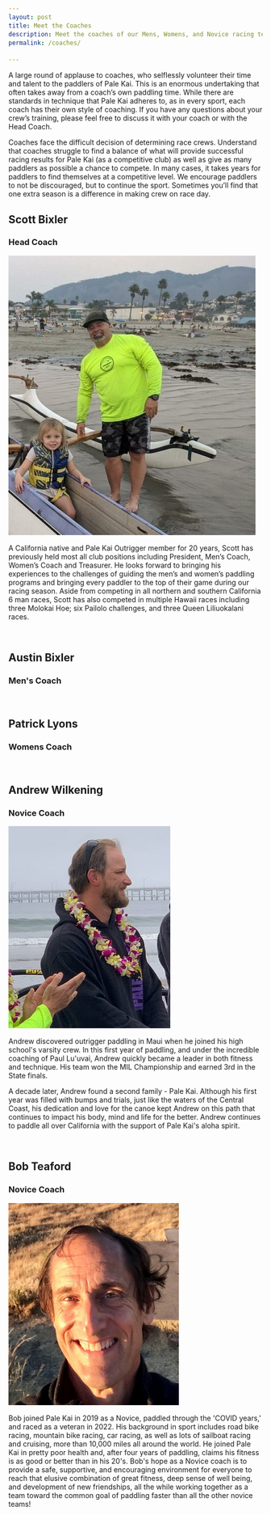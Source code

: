 ```yaml
---
layout: post
title: Meet the Coaches
description: Meet the coaches of our Mens, Womens, and Novice racing teams.
permalink: /coaches/

---
```


A large round of applause to coaches, who selflessly volunteer their time and talent to the paddlers of Pale Kai. This is an
enormous undertaking that often takes away from a coach’s own paddling time. While there are standards in technique that Pale
Kai adheres to, as in every sport, each coach has their own style of coaching. If you have any questions about your crew’s
training, please feel free to discuss it with your coach or with the Head Coach.

Coaches face the difficult decision of determining race crews. Understand that coaches struggle to find a balance of what will
provide successful racing results for Pale Kai (as a competitive club) as well as give as many paddlers as possible a chance to
compete. In many cases, it takes years for paddlers to find themselves at a competitive level. We encourage paddlers to not be
discouraged, but to continue the sport. Sometimes you’ll find that one extra season is a difference in making crew on race day.

## Scott Bixler
### Head Coach
<img src="/assets/images/bio/ScottB_2022.jpg"  class="headshot" />
<p>
A California native and Pale Kai Outrigger member for 20 years, Scott has previously held most all club positions including
President, Men’s Coach, Women’s Coach and Treasurer.  He looks forward to bringing his experiences to the challenges of guiding
the men’s and women’s paddling programs and bringing every paddler to the top of their game during our racing season.  Aside from
competing in all northern and southern California 6 man races, Scott has also competed in multiple Hawaii races including three
Molokai Hoe; six Pailolo challenges, and three Queen Liliuokalani races.
</p>

<!-- Put some space between bios. -->
<div class="clear"></div><br>

## Austin Bixler
### Men's Coach
<!--
<img src="/assets/images/bio/PatrickL_2022.jpg"  class="headshot" />
<p>
BIO TBD
</p>
-->

<!-- Put some space between bios. -->
<div class="clear"></div><br>

## Patrick Lyons
### Womens Coach
<!--
<img src="/assets/images/bio/bonni.jpg"  class="headshot" />
-->

<!-- Put some space between bios. -->
<div class="clear"></div><br>

## Andrew Wilkening
### Novice Coach
<img src="/assets/images/bio/AndrewW_2022.jpg"  class="headshot" />
<p>
Andrew discovered outrigger paddling in Maui when he joined his high school's varsity crew. In this first year of paddling, and under the incredible coaching of Paul Lu'uvai, Andrew quickly became a leader in both fitness and technique. His team won the MIL Championship and earned 3rd in the State finals.
</p>
<p>
A decade later, Andrew found a second family - Pale Kai. Although his first year was filled with bumps and trials, just like the waters of the Central Coast, his dedication and love for the canoe kept Andrew on this path that continues to impact his body, mind and life for the better. Andrew continues to paddle all over California with the support of Pale Kai's aloha spirit.
</p>

<!-- Put some space between bios. -->
<div class="clear"></div><br>

## Bob Teaford
### Novice Coach
<img src="/assets/images/bio/BobT_2023.jpg"  class="headshot" />
<p>
Bob joined Pale Kai in 2019 as a Novice, paddled through the 'COVID years,' and raced as a veteran in 2022. His background in sport includes road bike racing, mountain bike racing, car racing, as well as lots of sailboat racing and cruising, more than 10,000 miles all around the world. He joined Pale Kai in pretty poor health and, after four years of paddling, claims his fitness is as good or better than in his 20's. Bob's hope as a Novice coach is to provide a safe, supportive, and encouraging environment for everyone to reach that elusive combination of great fitness, deep sense of well being, and development of new friendships, all the while working together as a team toward the common goal of paddling faster than all the other novice teams!
</p>

<div class="clear"></div>

<!--
I archive old bios here so they can be easily re-used. I know I can find old bios in GIT, but it's a lot easier if they're
right here.
-->

<!--
## John Savarese
### Head Coach & Men's Coach
<img src="/assets/images/bio/johns.jpg"  class="headshot" />
<p>John has lived in California his whole life. Born and raised in Southern California, John spent most of his free time growing up surfing, water skiing, sailing and jet sking. After a long career in public safety, John moved to the central coast where he discovered outrigger canoe and he has been hooked ever since. John has participated in a variety of OC1 and OC6 races including Iron, Nine Man, Catalina Crossing, Alcatraz, Columbia River Gorge, and Pailolo Challenge.</p>
<p>John prides himself on providing a fun, safe, and challenging atmosphere where hard work is rewarded and achievement is celebrated.  He strives every day to inspire and motivate his team to excellence in Outrigger canoe. John Believes that individually we are merely one drop, but together, we are an ocean. John continues to foster the positive spirit of outrigger canoe that attracted him to the sport several years ago and feels honored to be coaching Pale Kai.</p>
-->

<!--
<h3>Jon Hergert</h3>
<h4>Mens Coach</h4>
<img src="/assets/images/bio/jonh.jpg"  class="headshot" />
<p>Jon Hergert, aka Neon Jon, has been a waterman and around waves his entire life which has been a big help to his paddling.  Of course, the first 20 years or so, the "water" was of the irrigation canal variety back on the farm in Nebraska and the "waves" were of  the "amber waves of grain variety."  Shovels, paddles, they both have blade and shafts and they kinda work the same!  First actual contact with Pacific Ocean was when he joined Pale Kai in 2014 so apparently persistence, stubbornness, and effort can make up for a lack of talent and previous experiences.  It's either that or people think you must be good at it because you work so hard trying to do it. </p>
<p>Making up for lost time, Jon was the Equipment Manager in 2015, Club President in 2016, and has been the Men's coach 2017, 2018, and will continue to be the Men's coach for 2019. </p>
<p>Neon has raced in OC6 and OC1 all over the west coast and even in Hawaii.  His favorite races are the most helpful races and those are usually the ones that turned out to be the biggest train wrecks where life presents you the opportunity to learn an important lesson or lessons. Although we always strive for the perfect race, perfect performance, we learn best through our mistakes.  Paddling is only fun when you are learning something, when you stop learning, it's just a bunch of work. </p>
<p>Neon still working hard for the perfect race, perfect performance for himself and others but secretly hopes never to find it.</p> 
-->

<!--
<h3>Tamara Jones</h3>
<h4>Women's Coach</h4>
<img src="/assets/images/bio/tamara.jpg"  class="headshot" />
<p>
Tamara has been a part of the Pale Kai family for over 10 years.
She has served on the board in a variety of roles, including as a
coach and as club president. Learning about, and paddling 
in, every canoe position has offered her an opportunity to experience 
personal growth, outrigger training techniques, and our team culture 
during workouts, competitions, and community events.
</p>
<p>
Tamara has found adventure and athletic endeavor on the water all her 
life and believes her experience as a lifelong student of surfing has 
had a tremendous impact on her development as a paddler. Outrigger 
paddling has added texture and balance to her busy life as a wife, mom, 
and business owner. Her career as a personal fitness trainer for the 
last 15 years has been key to her drive to help people use their bodies 
safely and successfully. Her current strategic coaching business helps 
her find more effective tools to empower others towards emotional and 
physical evolution.
</p>
<p>
Tamara feels very excited each year when the paddling season arrives 
and she is dedicated to helping the PKO family develop its outrigger 
culture in a way that offers all of us intense athletic opportunities 
as well as a deep connection with each other and with our ocean 
environment. She believes that we can, through our commitment to our 
experiences on the water, offer each other a unique and intimate 
commune with our natural world and with our paddling family.
</p>
-->

<!-- Bonnie Lyons
<h3>Bonnie Lyons</h3>
<h4>Womens Coach</h4>
<img src="/assets/images/bio/bonni.jpg"  class="headshot" />
<p>Bonnie came to paddling after an extensive competitive aquatic/water background which included lifeguarding, sailboat racing, swimming (age group and college &ndash; UCLA), and waterpolo.</p>
<p>After trying her hand at various adult recreational league sports including tennis, soccer and beach volleyball while raising her 3 kids, Bonnie heard about a local outrigger team that was starting practices and decided to go and check it out.&nbsp; One practice and she was hooked.&nbsp; Bonnie has been paddling since 2008. She has had many opportunities to race since then including all of the SCORA races and the Catalina Crossing.&nbsp; She also has competed in many Northern California races including Monterey, Santa Cruz, Alcatrez, Angel Island, Tahoe (both north and south) and Monterey Crossing where she was part of a record breaking open coed team that included 3 other Pale Kai members. She has also had opportunities to race outside of California in Arizona (ADR), the Columbia River Gorge and Hawaii (Queen Liliuokalani, Pailolo Challenge, Na Wahine O Ke Kai and the Na Pali Challenge- where her team was 1<sup>st</sup> in the over 55 category).&nbsp;</p>
<p>Bonnie shared her love of the sport with her husband, Patrick, who joined the team after seeing how passionate she was about the sport.&nbsp; They have enjoyed training, traveling and racing together over the past 10 years. &nbsp;Bonnie feels that paddling is a sport that not only challenges you physically with an incredible workout but is also good for your soul- &ldquo;time on the water brings a renewal to your mind and body and I would like to encourage everyone to come and try it out&rdquo;.</p>
-->

<!--
## Don Tran
### Novice Coach
<img src="/assets/images/bio/DonT_2022.png"  class="headshot" />
<p>
Don started paddling with Pale Kai in 2014 as a Novice at the age of 39.  He has competed in races in California, Oregon, and
Hawaii. Don’s other hobbies include eating, biking and traveling. His greatest joy is being a husband, father and son. Don sees his
passion for the ocean as a gift from God. Through hard work and the love of the sport, Don was elected as the new Novice Coach for
2019 and again for 2022! Coach Don is excited to share his knowledge and passion for the sport. His coaching philosophy is having
fun, working hard, and being safe!
</p>
-->

